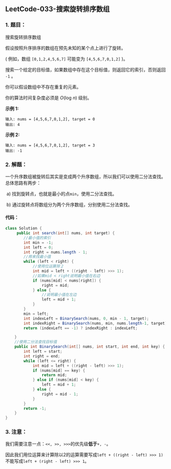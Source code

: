 ## LeetCode-033-搜索旋转排序数组

### 1. 题目：

搜索旋转排序数组

假设按照升序排序的数组在预先未知的某个点上进行了旋转。

( 例如，数组 `[0,1,2,4,5,6,7]` 可能变为 `[4,5,6,7,0,1,2]` )。

搜索一个给定的目标值，如果数组中存在这个目标值，则返回它的索引，否则返回 `-1` 。

你可以假设数组中不存在重复的元素。

你的算法时间复杂度必须是 *O*(log *n*) 级别。

**示例 1:**

```
输入: nums = [4,5,6,7,0,1,2], target = 0
输出: 4
```

**示例 2:**

```
输入: nums = [4,5,6,7,0,1,2], target = 3
输出: -1
```

### 2. 解题：

​	一个升序数组被旋转后其实是变成两个升序数组，所以我们可以使用二分法查找。总体思路有两步：

​	a) 找到旋转点，也就是最小的点`min`，使用二分法查找。

​	b) 通过旋转点将数组分为两个升序数组，分别使用二分法查找。

#### 	代码：

```java
class Solution {
     public int search(int[] nums, int target) {
        //最小值的索引
        int min = -1;
        int left = 0;
        int right = nums.length - 1;
        //用来找最小值
        while (left < right) {
            //使用位运算除２
            int mid = left + ((right - left) >>> 1);
            //如果mid < right说明最小值在右边
            if (nums[mid] < nums[right]) {
                right = mid;
            } else {
                //说明最小值在左边
                left = mid + 1;
            }
        }
        min = left;
        int indexLeft = BinarySearch(nums, 0, min - 1, target);
        int indexRight = BinarySearch(nums, min, nums.length-1, target);
        return (indexLeft == -1) ? indexRight : indexLeft;

    }
	//使用二分法查找目标值
    public int BinarySearch(int[] nums, int start, int end, int key) {
        int left = start;
        int right = end;
        while (left <= right) {
            int mid = left + ((right - left) >>> 1);
            if (nums[mid] == key) {
                return mid;
            } else if (nums[mid] < key) {
                left = mid + 1;
            } else {
                right = mid - 1;
            }
        }
        return -1;
    }
}
```

### 3.  注意：

​	我们需要注意一点：`<<, >>, >>>`的优先级**低于**`+, -`。

​	因此我们用位运算来计算除以2的运算需要写成`left + ((right - left) >>> 1)`不能写成`left + (right - left) >>> 1`。